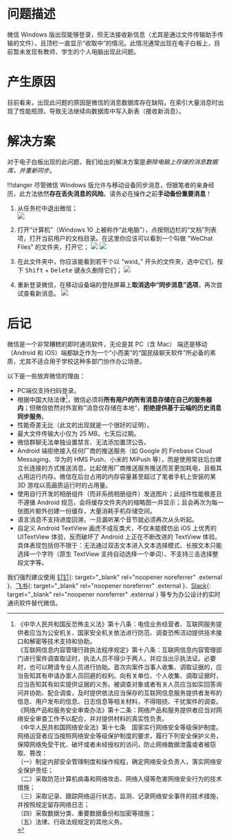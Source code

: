 # 问题描述
微信 Windows 版出现能够登录，但无法接收新信息（尤其是通过文件传输助手传输的文件），且顶栏一直显示“收取中”的情况。此情况通常出现在电子白板上，目前暂未发现有教师、学生的个人电脑出现此问题。

# 产生原因
目前看来，出现此问题的原因是微信的消息数据库存在缺陷，在索引大量消息时出现了性能瓶颈，导致无法继续向数据库中写入新表（接收新消息）。

# 解决方案
对于电子白板出现的此问题，我们给出的解决方案是*删除电脑上存储的消息数据库，并重新同步*。

!!!danger
    尽管微信 Windows 版允许与移动设备同步消息，但据笔者的亲身经历，此方法依然**存在丢失消息的风险**。请务必在操作之前**手动备份重要消息**！

1. 从任务栏中退出微信；
</br>![](./images/exit-wechat.png)

2. 打开“计算机”（Windows 10 上被称作“此电脑”），点按侧边栏的“文档”列表项，打开当前用户的文档目录。在这里你应该可以看到一个叫做 "WeChat Files" 的文件夹，打开它；
![](./images/win7-wechat-files.png)
![](./images/win10-wechat-files.png)

3. 在此文件夹中，你应该能看到若干个以 "wxid_" 开头的文件夹，选中它们，按下 <kbd>Shift</kbd> + <kbd>Delete</kbd> 键永久删除它们；
![](./images/delete-users-folders.png)

4. 重新登录微信，在移动设备端的登陆屏幕上**取消选中“同步消息”选项**，再次尝试查看新消息。
![](./images/do-not-sync-messages.png)

# 后记
微信是一个非常糟糕的即时通讯软件，无论是其 PC（含 Mac） 端还是移动（Android 和 iOS）端都缺乏作为一个“小而美”的“国民级聊天软件”所必备的素质，尤其不适合用于学校这种多部门协作办公场景。

以下是一些放弃微信的理由：

- PC端仅支持扫码登录。
- 根据中国大陆法律[^1]，微信必须将**所有用户的所有消息存储在自己的服务器内**；但微信依然对外宣称”消息仅存储在本地“，**拒绝提供基于云端的历史消息同步服务**。
- 性能奇差无比（此文的出现就是一个很好的证明）。
- 最大文件传输大小仅为 25 MB，七天后过期。
- 微信群聊无法单独设置禁言、无法添加置顶公告。
- Android 端拒绝接入任何厂商的推送服务（如 Google 的 Firebase Cloud Messaging、华为的 HMS Push、小米的 MiPush 等），而是使用常驻后台建立长连接的方式推送消息，比起使用厂商推送服务推送而言更加耗电，且极其占用运行内存。微信在后台占用的内存容量甚至超过了笔者手机上安装的某 3D 游戏以高画质运行时的占用量。
- 使用自行开发的相册组件（而非系统相册组件）发送图片；此组件性能极差且不遵循 Android 规范，会将缓存文件夹内的缩略图一并显示；且会再次为每一张图片额外创建一份缓存，大量消耗手机存储空间。
- 语言消息不支持进度回溯，一旦漏听某个音节就必须再次从头听起。
- 自定义 Android TextView 画虎不成反类犬，不仅未能模仿出 iOS 上优秀的 UITextView 体验，反而破坏了 Android 上正在不断改进的 TextView 体验。具体表现包括但不限于：无法通过双击文本进入文本选择模式、长按文本只能选择一个字符（原生 TextView 支持自动选择一个单词）、不支持三击选择整段文字等。

我们强烈建议使用 [钉钉](https://www.dingtalk.com/){: target="_blank" rel="noopener noreferrer" .external }、[飞书](https://www.feishu.cn/){: target="_blank" rel="noopener noreferrer" .external }、[Slack](https://slack.com/intl/zh-cn/){: target="_blank" rel="noopener noreferrer" .external } 等专为办公设计的实时通讯软件替代微信。

[^1]: 
    《中华人民共和国反恐怖主义法》第十八条：电信业务经营者、互联网服务提供者应当为公安机关、国家安全机关依法进行防范、调查恐怖活动提供技术接口和解密等技术支持和协助。</br>
    《互联网信息内容管理行政执法程序规定》第十八条：互联网信息内容管理部门进行案件调查取证时，执法人员不得少于两人，并应当出示执法证。必要时，也可以聘请专业人员进行协助。首次向案件当事人收集、调取证据的，应当告知其有申请办案人员回避的权利。向有关单位、个人收集、调取证据时，应当告知其有如实提供证据的义务。被调查对象或者有关人员应当如实回答询问并协助、配合调查，及时提供依法应当保存的互联网信息服务提供者发布的信息、用户发布的信息、日志信息等相关材料，不得阻挠、干扰案件的调查。</br>
    《网络产品和服务安全审查办法》第十二条：网络产品和服务提供者应当对网络安全审查工作予以配合，并对提供材料的真实性负责。</br>
    《中华人民共和国网络安全法》第十七条　国家实行网络安全等级保护制度。网络运营者应当按照网络安全等级保护制度的要求，履行下列安全保护义务，保障网络免受干扰、破坏或者未经授权的访问，防止网络数据泄露或者被窃取、篡改：</br>
    （一）制定内部安全管理制度和操作规程，确定网络安全负责人，落实网络安全保护责任；</br>
    （二）采取防范计算机病毒和网络攻击、网络入侵等危害网络安全行为的技术措施；</br>
    （三）采取记录、跟踪网络运行状态，监测、记录网络安全事件的技术措施，并按照规定留存网络日志；</br>
    （四）采取数据分类、重要数据备份和加密等措施；</br>
    （五）法律、行政法规规定的其他义务。</br>